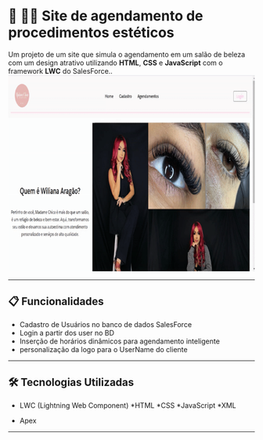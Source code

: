 # 💅 💇‍♀️ Site de agendamento de procedimentos estéticos

Um projeto de um site que simula o agendamento em um salão de beleza com um design atrativo utilizando **HTML**, **CSS** e **JavaScript** com o framework **LWC** do SalesForce..  
<img src='./img/ciliosGIF.gif' height="400px" width="700px">

---

## 📋 Funcionalidades

- Cadastro de Usuários no banco de dados SalesForce
- Login a partir dos user no BD
- Inserção de horários dinâmicos para agendamento inteligente
- personalização da logo para o UserName do cliente

---

## 🛠️ Tecnologias Utilizadas

- LWC (Lightning Web Component)
  *HTML
  *CSS
  *JavaScript
  *XML
  
- Apex

---
